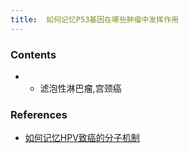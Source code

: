 ```yaml
---
title:  如何记忆P53基因在哪些肿瘤中发挥作用
--- 
```


### Contents
- - 滤泡性淋巴瘤,宫颈癌

### References
- [如何记忆HPV致癌的分子机制](/如何记忆HPV致癌的分子机制)

